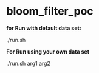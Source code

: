 # bloom_filter_poc

<p> <b>for Run with default data set: </b></p>
<p> ./run.sh </p>

<p> <b>For Run using your own data set  </b></p>
./run.sh arg1 arg2
